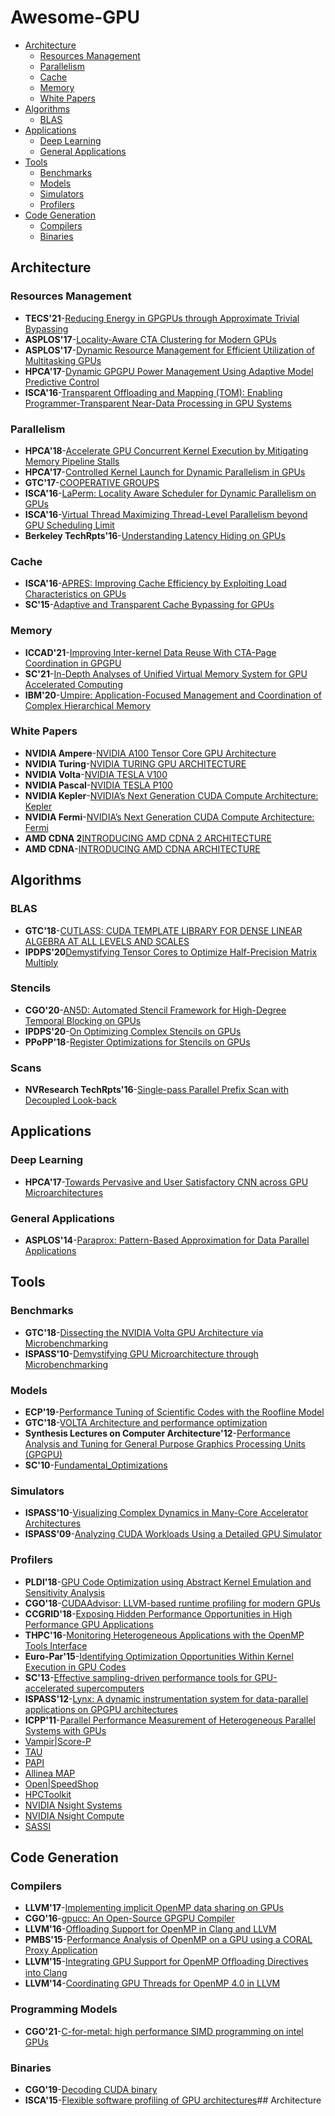 Awesome-GPU
=================

   * [Architecture](#architecture)
      * [Resources Management](#resources-management)
      * [Parallelism](#parallelism)
      * [Cache](#cache)
      * [Memory](#memory)
      * [White Papers](#white-papers)
   * [Algorithms](#algorithms)
      * [BLAS](#blas)
   * [Applications](#applications)
      * [Deep Learning](#deep-learning)
      * [General Applications](#general-applications)
   * [Tools](#tools)
      * [Benchmarks](#benchmarks)
      * [Models](#models)
      * [Simulators](#simulators)
      * [Profilers](#profilers)
   * [Code Generation](#code-generation)
      * [Compilers](#compilers)
      * [Binaries](#binaries)

## Architecture

### Resources Management

- **TECS'21**-[Reducing Energy in GPGPUs through Approximate Trivial Bypassing](https://dl.acm.org/doi/10.1145/3429440)
- **ASPLOS'17**-[Locality-Aware CTA Clustering for Modern GPUs](http://dl.acm.org/citation.cfm?id=3037709)
- **ASPLOS'17**-[Dynamic Resource Management for Efficient Utilization of Multitasking GPUs](http://dl.acm.org/citation.cfm?id=3037707)
- **HPCA'17**-[Dynamic GPGPU Power Management Using Adaptive Model Predictive Control](http://ieeexplore.ieee.org/document/7920860/)
- **ISCA'16**-[Transparent Offloading and Mapping (TOM): Enabling Programmer-Transparent Near-Data Processing in GPU Systems](http://ieeexplore.ieee.org/document/7551394/)

### Parallelism

- **HPCA'18**-[Accelerate GPU Concurrent Kernel Execution by Mitigating Memory Pipeline Stalls](https://ieeexplore.ieee.org/abstract/document/8327010)
- **HPCA'17**-[Controlled Kernel Launch for Dynamic Parallelism in GPUs](http://ieeexplore.ieee.org/document/7920863/)
- **GTC'17**-[COOPERATIVE GROUPS](http://on-demand.gputechconf.com/gtc/2017/presentation/s7622-Kyrylo-perelygin-robust-and-scalable-cuda.pdf)
- **ISCA'16**-[LaPerm: Locality Aware Scheduler for Dynamic Parallelism on GPUs](http://ieeexplore.ieee.org/document/7551424/)
- **ISCA'16**-[Virtual Thread Maximizing Thread-Level Parallelism beyond GPU Scheduling Limit](http://ieeexplore.ieee.org/document/7551426/)
- **Berkeley TechRpts'16**-[Understanding Latency Hiding on GPUs](https://www2.eecs.berkeley.edu/Pubs/TechRpts/2016/EECS-2016-143.html)

### Cache

- **ISCA'16**-[APRES: Improving Cache Efficiency by Exploiting Load Characteristics on GPUs](http://ieeexplore.ieee.org/document/7551393/)
- **SC'15**-[Adaptive and Transparent Cache Bypassing for GPUs](https://ieeexplore.ieee.org/document/7832791)

### Memory

- **ICCAD'21**-[Improving Inter-kernel Data Reuse With CTA-Page Coordination in GPGPU](https://ieeexplore.ieee.org/document/9643535)
- **SC'21**-[In-Depth Analyses of Unified Virtual Memory System for GPU Accelerated Computing](https://dl.acm.org/doi/10.1145/3458817.3480855)
- **IBM'20**-[Umpire: Application-Focused Management and Coordination of Complex Hierarchical Memory](https://ieeexplore.ieee.org/document/8907404)

### White Papers

- **NVIDIA Ampere**-[NVIDIA A100 Tensor Core GPU Architecture](https://www.nvidia.com/content/dam/en-zz/Solutions/Data-Center/nvidia-ampere-architecture-whitepaper.pdf)
- **NVIDIA Turing**-[NVIDIA TURING GPU ARCHITECTURE](https://www.nvidia.com/en-us/design-visualization/technologies/turing-architecture/)
- **NVIDIA Volta**-[NVIDIA TESLA V100](http://www.nvidia.com/object/volta-architecture-whitepaper.html)
- **NVIDIA Pascal**-[NVIDIA TESLA P100](http://www.nvidia.com/object/gpu-architecture.html)
- **NVIDIA Kepler**-[NVIDIA’s Next Generation CUDA Compute Architecture: Kepler](https://www.nvidia.com/content/PDF/kepler/NVIDIA-Kepler-GK110-Architecture-Whitepaper.pdf)
- **NVIDIA Fermi**-[NVIDIA’s Next Generation CUDA Compute Architecture: Fermi](https://www.nvidia.com/content/PDF/fermi_white_papers/NVIDIA_Fermi_Compute_Architecture_Whitepaper.pdf)
- **AMD CDNA 2**[INTRODUCING AMD CDNA 2 ARCHITECTURE](https://www.amd.com/system/files/documents/amd-cdna2-white-paper.pdf)
- **AMD CDNA**-[INTRODUCING AMD CDNA ARCHITECTURE](https://www.amd.com/system/files/documents/amd-cdna-whitepaper.pdf)

## Algorithms

### BLAS

- **GTC'18**-[CUTLASS: CUDA TEMPLATE LIBRARY FOR DENSE LINEAR ALGEBRA AT ALL LEVELS AND SCALES](http://on-demand.gputechconf.com/gtc/2018/presentation/s8854-cutlass-software-primitives-for-dense-linear-algebra-at-all-levels-and-scales-within-cuda.pdf)
- **IPDPS'20**[Demystifying Tensor Cores to Optimize Half-Precision Matrix Multiply](https://ieeexplore.ieee.org/abstract/document/9139835)

### Stencils

- **CGO'20**-[AN5D: Automated Stencil Framework for High-Degree Temporal Blocking on GPUs](https://dl.acm.org/doi/10.1145/3368826.3377904)
- **IPDPS'20**-[On Optimizing Complex Stencils on GPUs](https://ieeexplore.ieee.org/document/8820786)
- **PPoPP'18**-[Register Optimizations for Stencils on GPUs](https://dl.acm.org/doi/abs/10.1145/3178487.3178500)

### Scans

- **NVResearch TechRpts'16**-[Single-pass Parallel Prefix Scan with Decoupled Look-back](https://research.nvidia.com/publication/single-pass-parallel-prefix-scan-decoupled-look-back)

## Applications

### Deep Learning

- **HPCA'17**-[Towards Pervasive and User Satisfactory CNN across GPU Microarchitectures](http://ieeexplore.ieee.org/document/7920809/)

### General Applications

- **ASPLOS'14**-[Paraprox: Pattern-Based Approximation for Data Parallel Applications](https://dl.acm.org/citation.cfm?id=2541948)

## Tools

### Benchmarks

- **GTC'18**-[Dissecting the NVIDIA Volta GPU Architecture via Microbenchmarking](https://arxiv.org/pdf/1804.06826.pdf)
- **ISPASS'10**-[Demystifying GPU Microarchitecture through Microbenchmarking](http://ieeexplore.ieee.org/document/5452013/)

### Models

- **ECP'19**-[Performance Tuning of Scientific Codes with the Roofline Model](https://crd.lbl.gov/assets/Uploads/ECP19-Roofline-1-intro.pdf)
- **GTC'18**-[VOLTA Architecture and performance optimization](http://on-demand.gputechconf.com/gtc/2018/presentation/s81006-volta-architecture-and-performance-optimization.pdf)
- **Synthesis Lectures on Computer Architecture'12**-[Performance Analysis and Tuning for General Purpose Graphics Processing Units (GPGPU)](http://ieeexplore.ieee.org/xpl/articleDetails.jsp?arnumber=6812836&newsearch=true&queryText=Performance%20Analysis%20and%20Tuning%20for%20General%20Purpose%20Graphics%20Processing%20Units%2038%20.LB.GPGPU.RB.)
- **SC'10**-[Fundamental_Optimizations](https://www.nvidia.com/content/PDF/sc_2010/CUDA_Tutorial/SC10_Fundamental_Optimizations.pdf)

### Simulators

- **ISPASS'10**-[Visualizing Complex Dynamics in Many-Core Accelerator Architectures](http://ieeexplore.ieee.org/document/5452029/)
- **ISPASS'09**-[Analyzing CUDA Workloads Using a Detailed GPU Simulator](http://ieeexplore.ieee.org/abstract/document/4919648/)

### Profilers

- **PLDI'18**-[GPU Code Optimization using Abstract Kernel Emulation and Sensitivity Analysis](https://dl.acm.org/citation.cfm?id=3192397)
- **CGO'18**-[CUDAAdvisor: LLVM-based runtime profiling for modern GPUs](https://dl.acm.org/citation.cfm?id=3168831)
- **CCGRID'18**-[Exposing Hidden Performance Opportunities in High Performance GPU Applications ](https://ieeexplore.ieee.org/document/8411034)
- **THPC'16**-[Monitoring Heterogeneous Applications with the OpenMP Tools Interface](https://link.springer.com/chapter/10.1007/978-3-319-56702-0_3)
- **Euro-Par'15**-[Identifying Optimization Opportunities Within Kernel Execution in GPU Codes](https://link.springer.com/chapter/10.1007/978-3-319-27308-2_16)
- **SC'13**-[Effective sampling-driven performance tools for GPU-accelerated supercomputers](https://dl.acm.org/citation.cfm?id=2503299)
- **ISPASS'12**-[Lynx: A dynamic instrumentation system for data-parallel applications on GPGPU architectures ](https://ieeexplore.ieee.org/document/6189206)
- **ICPP'11**-[Parallel Performance Measurement of Heterogeneous Parallel Systems with GPUs](https://dl.acm.org/citation.cfm?id=2066951)
- [Vampir|Score-P](http://www.vi-hps.org/projects/score-p/)
- [TAU](https://www.cs.uoregon.edu/research/tau/home.php)
- [PAPI](http://icl.utk.edu/papi/)
- [Allinea MAP](https://www.allinea.com/products/map/)
- [Open|SpeedShop](https://openspeedshop.org/)
- [HPCToolkit](http://hpctoolkit.org/)
- [NVIDIA Nsight Systems](https://developer.nvidia.com/nsight-systems)
- [NVIDIA Nsight Compute](https://developer.nvidia.com/nsight-compute)
- [SASSI](https://github.com/NVlabs/SASSI/blob/master/doc/SASSI-Tutorial-Micro2015.pptx)

## Code Generation

### Compilers

- **LLVM'17**-[Implementing implicit OpenMP data sharing on GPUs](https://dl.acm.org/citation.cfm?id=3148189)
- **CGO'16**-[gpucc: An Open-Source GPGPU Compiler](http://dl.acm.org/citation.cfm?id=2854041)
- **LLVM'16**-[Offloading Support for OpenMP in Clang and LLVM](https://dl.acm.org/citation.cfm?id=3018870)
- **PMBS'15**-[Performance Analysis of OpenMP on a GPU using a CORAL Proxy Application](https://dl.acm.org/citation.cfm?id=2832089)
- **LLVM'15**-[Integrating GPU Support for OpenMP Ofﬂoading Directives into Clang](https://dl.acm.org/citation.cfm?id=2833161)
- **LLVM'14**-[Coordinating GPU Threads for OpenMP 4.0 in LLVM](https://dl.acm.org/citation.cfm?id=2688364)

### Programming Models

- **CGO'21**-[C-for-metal: high performance SIMD programming on intel GPUs](https://dl.acm.org/doi/abs/10.1109/CGO51591.2021.9370324)

### Binaries

- **CGO'19**-[Decoding CUDA binary](https://dl.acm.org/citation.cfm?id=3314900)
- **ISCA'15**-[Flexible software profiling of GPU architectures](http://ieeexplore.ieee.org/document/7284065/)## Architecture

